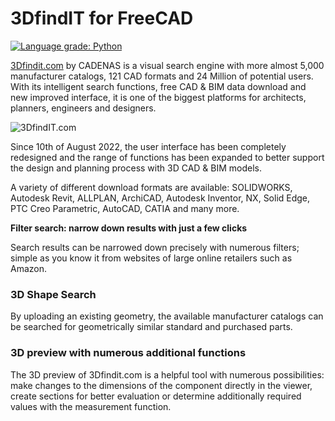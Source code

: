 <h1>3DfindIT for FreeCAD</h1>

[![Language grade: Python](https://img.shields.io/lgtm/grade/python/g/cadenasgmbh/3dfindit-freecad-integration.svg?logo=lgtm&logoWidth=18)](https://lgtm.com/projects/g/cadenasgmbh/3dfindit-freecad-integration/context:python)

[3Dfindit.com](https://www.3dfindit.com/en-GB/) by CADENAS is a visual search engine with more almost 5,000 manufacturer catalogs, 121 CAD formats and 24 Million of potential users. With its intelligent search functions, free CAD & BIM data download and new improved interface, it is one of the biggest platforms for architects, planners, engineers and designers.

![3DfindIT.com](https://github.com/cadenasgmbh/3dfindit-freecad-integration/blob/master/3DfindIT.png?raw=true)

Since 10th of August 2022, the user interface has been completely redesigned and the range of functions has been expanded to better support the design and planning process with 3D CAD & BIM models.

A variety of different download formats are available: SOLIDWORKS, Autodesk Revit, ALLPLAN, ArchiCAD, Autodesk Inventor, NX, Solid Edge, PTC Creo Parametric, AutoCAD, CATIA and many more.

**Filter search: narrow down results with just a few clicks**

Search results can be narrowed down precisely with numerous filters; simple as you know it from websites of large online retailers such as Amazon.

### 3D Shape Search

By uploading an existing geometry, the available manufacturer catalogs can be searched for geometrically similar standard and purchased parts.

### 3D preview with numerous additional functions

The 3D preview of 3Dfindit.com is a helpful tool with numerous possibilities: make changes to the dimensions of the component directly in the viewer, create sections for better evaluation or determine additionally required values with the measurement function.
